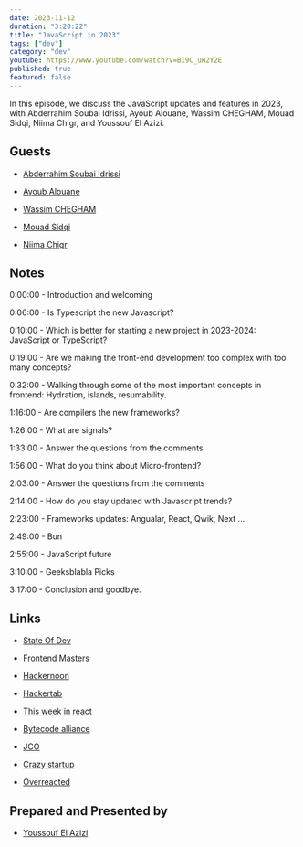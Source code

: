 ```yaml
---
date: 2023-11-12
duration: "3:20:22"
title: "JavaScript in 2023"
tags: ["dev"]
category: "dev"
youtube: https://www.youtube.com/watch?v=BI9C_uH2Y2E
published: true
featured: false
---
```


In this episode, we discuss the JavaScript updates and features in 2023, with Abderrahim Soubai Idrissi, Ayoub Alouane, Wassim CHEGHAM, Mouad Sidqi, Niima Chigr, and Youssouf El Azizi.

## Guests

- [Abderrahim Soubai Idrissi](https://www.soubai.me/)

- [Ayoub Alouane](https://twitter.com/alouane_med)

- [Wassim CHEGHAM](https://twitter.com/manekinekko)

- [Mouad Sidqi](https://twitter.com/vmod__)

- [Niima Chigr](https://www.linkedin.com/in/niima-chigr)

## Notes

0:00:00 - Introduction and welcoming

0:06:00 - Is Typescript the new Javascript?

0:10:00 - Which is better for starting a new project in 2023-2024: JavaScript or TypeScript?

0:19:00 - Are we making the front-end development too complex with too many concepts?

0:32:00 - Walking through some of the most important concepts in frontend: Hydration, islands, resumability.

1:16:00 - Are compilers the new frameworks?

1:26:00 - What are signals?

1:33:00 - Answer the questions from the comments

1:56:00 - What do you think about Micro-frontend?

2:03:00 - Answer the questions from the comments

2:14:00 - How do you stay updated with Javascript trends?

2:23:00 - Frameworks updates: Angualar, React, Qwik, Next ...

2:49:00 - Bun

2:55:00 - JavaScript future

3:10:00 - Geeksblabla Picks

3:17:00 - Conclusion and goodbye.

## Links

- [State Of Dev](https://stateofdev.ma/)

- [Frontend Masters](https://frontendmasters.com/)

- [Hackernoon](https://hackernoon.com/)

- [Hackertab](https://hackertab.dev/)

- [This week in react](https://thisweekinreact.com/)

- [Bytecode alliance](https://github.com/bytecodealliance)

- [JCO](https://github.com/bytecodealliance/jco)

- [Crazy startup](https://crazystartup.studio/)

- [Overreacted](https://overreacted.io/)

## Prepared and Presented by

- [Youssouf El Azizi](https://elazizi.com/)
